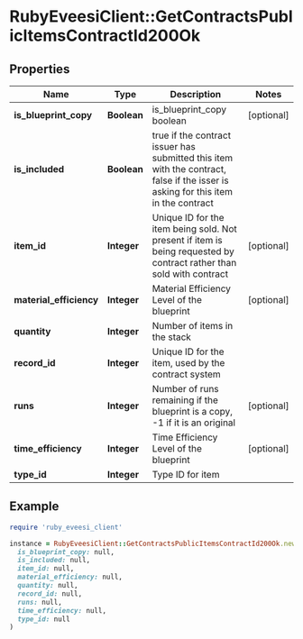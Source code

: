 # RubyEveesiClient::GetContractsPublicItemsContractId200Ok

## Properties

| Name | Type | Description | Notes |
| ---- | ---- | ----------- | ----- |
| **is_blueprint_copy** | **Boolean** | is_blueprint_copy boolean | [optional] |
| **is_included** | **Boolean** | true if the contract issuer has submitted this item with the contract, false if the isser is asking for this item in the contract |  |
| **item_id** | **Integer** | Unique ID for the item being sold. Not present if item is being requested by contract rather than sold with contract | [optional] |
| **material_efficiency** | **Integer** | Material Efficiency Level of the blueprint | [optional] |
| **quantity** | **Integer** | Number of items in the stack |  |
| **record_id** | **Integer** | Unique ID for the item, used by the contract system |  |
| **runs** | **Integer** | Number of runs remaining if the blueprint is a copy, -1 if it is an original | [optional] |
| **time_efficiency** | **Integer** | Time Efficiency Level of the blueprint | [optional] |
| **type_id** | **Integer** | Type ID for item |  |

## Example

```ruby
require 'ruby_eveesi_client'

instance = RubyEveesiClient::GetContractsPublicItemsContractId200Ok.new(
  is_blueprint_copy: null,
  is_included: null,
  item_id: null,
  material_efficiency: null,
  quantity: null,
  record_id: null,
  runs: null,
  time_efficiency: null,
  type_id: null
)
```

